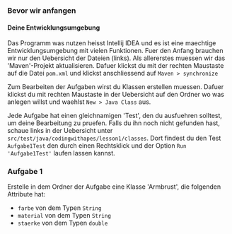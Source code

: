 ### Bevor wir anfangen
#### Deine Entwicklungsumgebung
Das Programm was nutzen heisst Intellij IDEA und es ist eine maechtige Entwicklungsumgebung mit vielen Funktionen.
Fuer den Anfang brauchen wir nur den Uebersicht der Dateien (links).
Als allererstes muessen wir das 'Maven'-Projekt aktualisieren. Dafuer klickst du mit der rechten Maustaste auf die
Datei `pom.xml` und klickst anschliessend auf `Maven > synchronize`

Zum Bearbeiten der Aufgaben wirst du Klassen erstellen muessen. Dafuer klickst du mit rechten Maustaste in der 
Uebersicht auf den Ordner wo was anlegen willst und waehlst `New > Java Class` aus.

Jede Aufgabe hat einen gleichnamigen 'Test', den du ausfuehren solltest, um deine Bearbeitung zu pruefen.
Falls du ihn noch nicht gefunden hast, schaue links in der Uebersicht unter `src/test/java/codingwithapes/lesson1/classes`.
Dort findest du den Test `Aufgabe1Test` den durch einen Rechtsklick und der Option `Run 'Aufgabe1Test'` laufen lassen kannst.

### Aufgabe 1
Erstelle in dem Ordner der Aufgabe eine Klasse 'Armbrust', die folgenden Attribute hat:
* `farbe` von dem Typen `String`
* `material` von dem Typen `String`
* `staerke` von dem Typen `double`

